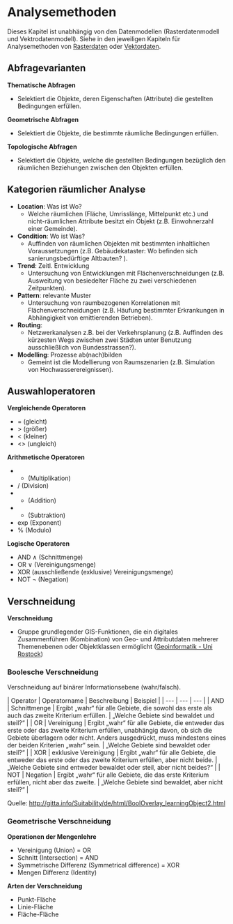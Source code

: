 # Analysemethoden

Dieses Kapitel ist unabhängig von den Datenmodellen (Rasterdatenmodell und Vektrodatenmodell).
Siehe in den jeweiligen Kapiteln für Analysemethoden von [Rasterdaten](gis/03-raster.md) oder [Vektordaten](gis/04-vektor).


## Abfragevarianten

**Thematische Abfragen**
- Selektiert die Objekte, deren Eigenschaften (Attribute) die gestellten Bedingungen erfüllen. 

**Geometrische Abfragen**
- Selektiert die Objekte, die bestimmte räumliche Bedingungen erfüllen. 

**Topologische Abfragen**
- Selektiert die Objekte, welche die gestellten Bedingungen bezüglich den räumlichen Beziehungen zwischen den Objekten erfüllen.


## Kategorien räumlicher Analyse

- **Location**: Was ist Wo?
    - Welche räumlichen (Fläche, Umrisslänge, Mittelpunkt etc.) und nicht-räumlichen Attribute besitzt ein Objekt (z.B. Einwohnerzahl einer Gemeinde).
- **Condition**: Wo ist Was?
    - Auffinden von räumlichen Objekten mit bestimmten inhaltlichen Voraussetzungen (z.B. Gebäudekataster: Wo befinden sich sanierungsbedürftige Altbauten? ).
- **Trend**: Zeitl. Entwicklung
    - Untersuchung von Entwicklungen mit Flächenverschneidungen (z.B. Ausweitung von besiedelter Fläche zu zwei verschiedenen Zeitpunkten).
- **Pattern**: relevante Muster
    - Untersuchung von raumbezogenen Korrelationen mit Flächenverschneidungen (z.B. Häufung bestimmter Erkrankungen in Abhängigkeit von emittierenden Betrieben).
- **Routing**:
    - Netzwerkanalysen z.B. bei der Verkehrsplanung (z.B. Auffinden des kürzesten Wegs zwischen zwei Städten unter Benutzung ausschließlich von Bundesstrassen?).
- **Modelling**: Prozesse ab(nach)bilden
    - Gemeint ist die Modellierung von Raumszenarien (z.B. Simulation von Hochwasserereignissen).


## Auswahloperatoren

**Vergleichende Operatoren**
- = (gleicht)
- \> (größer)
- < (kleiner)
- <> (ungleich)

**Arithmetische Operatoren**
- * (Multiplikation)
- / (Division)
- + (Addition)
- - (Subtraktion)
- exp (Exponent)
- % (Modulo)

**Logische Operatoren**
- AND ∧ (Schnittmenge)
- OR ∨ (Vereinigungsmenge)
- XOR (ausschließende (exklusive) Vereinigungsmenge)
- NOT ¬ (Negation)


## Verschneidung

**Verschneidung**
- Gruppe grundlegender GIS-Funktionen, die ein digitales Zusammenführen (Kombination) von Geo- und Attributdaten mehrerer Themenebenen oder Objektklassen ermöglicht ([Geoinformatik - Uni Rostock](http://www.geoinformatik.uni-rostock.de/einzel.asp?ID=1746))


### Boolesche Verschneidung

Verschneidung auf binärer Informationsebene (wahr/falsch).

| Operator | Operatorname | Beschreibung | Beispiel |
| --- | --- | --- |
| AND |	Schnittmenge | Ergibt „wahr“ für alle Gebiete, die sowohl das erste als auch das zweite Kriterium erfüllen. | „Welche Gebiete sind bewaldet und steil?“ |
| OR | Vereinigung | Ergibt „wahr“ für alle Gebiete, die entweder das erste oder das zweite Kriterium erfüllen, unabhängig davon, ob sich die Gebiete überlagern oder nicht. Anders ausgedrückt, muss mindestens eines der beiden Kriterien „wahr“ sein. | „Welche Gebiete sind bewaldet oder steil?“ |
| XOR | exklusive Vereinigung | Ergibt „wahr“ für alle Gebiete, die entweder das erste oder das zweite Kriterium erfüllen, aber nicht beide. | „Welche Gebiete sind entweder bewaldet oder steil, aber nicht beides?“ |
| NOT | Negation | Ergibt „wahr“ für alle Gebiete, die das erste Kriterium erfüllen, nicht aber das zweite. | „Welche Gebiete sind bewaldet, aber nicht steil?“ |

Quelle: http://gitta.info/Suitability/de/html/BoolOverlay_learningObject2.html


### Geometrische Verschneidung

**Operationen der Mengenlehre**
- Vereinigung (Union) = OR
- Schnitt (Intersection) = AND
- Symmetrische Differenz (Symmetrical difference) = XOR
- Mengen Differenz (Identity)

**Arten der Verschneidung** 
- Punkt-Fläche
- Linie-Fläche
- Fläche-Fläche

